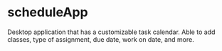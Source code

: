 # scheduleApp
Desktop application that has a customizable task calendar. Able to add classes, type of assignment, due date, work on date, and more.
